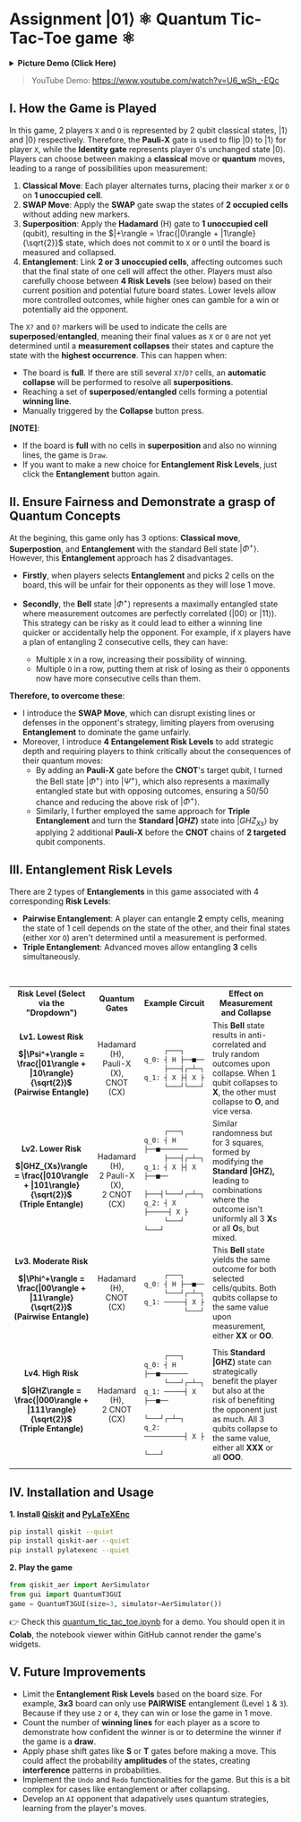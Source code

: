 # Assignment $|01\rangle$ ⚛ Quantum Tic-Tac-Toe game ⚛ 

<details>
  <summary><b>Picture Demo (Click Here)</b></summary>

![](./quantum_tic_tac_toe.jpg)
</details>

> YouTube Demo: https://www.youtube.com/watch?v=U6_wSh_-EQc

## I. How the Game is Played

In this game, 2 players `X` and `O` is represented by 2 qubit classical states, $|1\rangle$ and $|0\rangle$ respectively. Therefore, the **Pauli-X** gate is used to flip $|0\rangle$ to $|1\rangle$ for player `X`, while the **Identity gate** represents player `O`'s unchanged state $|0\rangle$. Players can choose between making a **classical** move or **quantum** moves, leading to a range of possibilities upon measurement:

1. **Classical Move**: Each player alternates turns, placing their marker `X` or `O` on **1 unoccupied cell**.
2. **SWAP Move**: Apply the **SWAP** gate swap the states of **2 occupied cells** without adding new markers.
3. **Superposition**: Apply the **Hadamard** (H) gate to **1 unoccupied cell** (qubit), resulting in the $|+\rangle = \frac{|0\rangle + |1\rangle}{\sqrt{2}}$ state, which does not commit to `X` or `O` until the board is measured and collapsed.
4. **Entanglement**: Link **2 or 3 unoccupied cells**, affecting outcomes such that the final state of one cell will affect the other. Players must also carefully choose between **4 Risk Levels** (see below) based on their current position and potential future board states. Lower levels allow more controlled outcomes, while higher ones can gamble for a win or potentially aid the opponent.

The `X?` and `O?` markers will be used to indicate the cells are **superposed**/**entangled**, meaning their final values as `X` or `O` are not yet determined until a **measurement collapses** their states and capture the state with the **highest occurrence**. This can happen when:
- The board is **full**. If there are still several `X?`/`O?` cells, an **automatic collapse** will be performed to resolve all **superpositions**.
- Reaching a set of **superposed**/**entangled** cells forming a potential **winning line**.
- Manually triggered by the **Collapse** button press.

**[NOTE]**:
- If the board is **full** with no cells in **superposition** and also no winning lines, the game is `Draw`.
- If you want to make a new choice for **Entanglement Risk Levels**, just click the **Entanglement** button again.

## II. Ensure Fairness and Demonstrate a grasp of Quantum Concepts

At the begining, this game only has 3 options: **Classical move**, **Superpostion**, and **Entanglement** with the standard Bell state $|\Phi^+\rangle$. However, this **Entanglement** approach has 2 disadvantages.

- **Firstly**, when players selects **Entanglement** and picks 2 cells on the board, this will be unfair for their opponents as they will lose 1 move.

- **Secondly**, the **Bell** state $|\Phi^+\rangle$ represents a maximally entangled state where measurement outcomes are perfectly correlated ($|00\rangle$ or $|11\rangle$). This strategy can be risky as it could lead to either a winning line quicker or accidentally help the opponent. For example, if `X` players have a plan of entangling 2 consecutive cells, they can have:
    - Multiple `X` in a row, increasing their possibility of winning.
    - Multiple `O` in a row, putting them at risk of losing as their `O` opponents now have more consecutive cells than them.

**Therefore, to overcome these**:
- I introduce the **SWAP Move**, which can disrupt existing lines or defenses in the opponent's strategy, limiting players from overusing **Entanglement** to dominate the game unfairly.
- Moreover, I introduce **4 Entangelement Risk Levels** to add strategic depth and requiring players to think critically about the consequences of their quantum moves:
    - By adding an **Pauli-X** gate before the **CNOT**'s target qubit, I turned the Bell state $|\Phi^+\rangle$ into $|\Psi^+\rangle$, which also represents a maximally entangled state but with opposing outcomes, ensuring a 50/50 chance and reducing the above risk of $|\Phi^+\rangle$.
    - Similarly, I further employed the same approach for **Triple Entanglement** and turn the **Standard $|GHZ\rangle$** state into $|GHZ_{Xs}\rangle$ by applying 2 additional **Pauli-X** before the **CNOT** chains of **2 targeted** qubit components.

## III. Entanglement Risk Levels

There are 2 types of **Entanglements** in this game associated with 4 corresponding **Risk Levels**:

- **Pairwise Entanglement**: A player can entangle **2** empty cells, meaning the state of 1 cell depends on the state of the other, and their final states (either `X`or `O`) aren't determined until a measurement is performed.
- **Triple Entanglement**: Advanced moves allow entangling **3** cells simultaneously.

<br>

<table>
<tr>
<th>Risk Level (Select via the "Dropdown")</th>
<th>Quantum Gates</th>
<th>Example Circuit</th>
<th>Effect on Measurement and Collapse</th>
</tr>
<tr>
<td align="center">
    <b>Lv1. Lowest Risk<b><br> 
    
$|\Psi^+\rangle = \frac{|01\rangle + |10\rangle}{\sqrt{2}}$ 
    <br>(Pairwise Entangle)
</td>
<td align="center">Hadamard (H),<br>Pauli-X (X),<br>CNOT (CX)</td>
<td>

```
     ┌───┐
q_0: ┤ H ├──■──
     ├───┤┌─┴─┐
q_1: ┤ X ├┤ X ├
     └───┘└───┘
```
</td>
<td>This <b>Bell</b> state results in anti-correlated and truly random outcomes upon collapse. When 1 qubit collapses to <b>X</b>, the other must collapse to <b>O</b>, and vice versa.</td>
</tr>
<tr>
<td align="center">
    <b>Lv2. Lower Risk<b><br>

$|GHZ_{Xs}\rangle = \frac{|010\rangle + |101\rangle}{\sqrt{2}}$
    <br>(Triple Entangle)
</td>
<td align="center">Hadamard (H),<br>2 Pauli-X (X),<br>2 CNOT (CX)</td>
<td>

```
     ┌───┐
q_0: ┤ H ├──■───────
     ├───┤┌─┴─┐
q_1: ┤ X ├┤ X ├──■──
     ├───┤└───┘┌─┴─┐
q_2: ┤ X ├─────┤ X ├
     └───┘     └───┘
```
</td>
<td>Similar randomness but for 3 squares, formed by modifying the <b>Standard |GHZ⟩,</b> leading to combinations where the outcome isn't uniformly all 3 <b>X</b>s or all <b>O</b>s, but mixed.<br></td>
</tr>
<tr>
<td align="center">
    <b>Lv3. Moderate Risk<b><br>

$|\Phi^+\rangle = \frac{|00\rangle + |11\rangle}{\sqrt{2}}$
    <br>(Pairwise Entangle)
</td>
<td align="center">Hadamard (H),<br>CNOT (CX)</td>
<td>

```
     ┌───┐
q_0: ┤ H ├──■──
     └───┘┌─┴─┐
q_1: ─────┤ X ├
          └───┘
```
</td>
<td>This <b>Bell</b> state yields the same outcome for both selected cells/qubits. Both qubits collapse to the same value upon measurement, either <b>XX</b> or <b>OO</b>.<td>
</tr>
<tr>
<td align="center">
    <b>Lv4. High Risk<b><br>

$|GHZ\rangle = \frac{|000\rangle + |111\rangle}{\sqrt{2}}$
    <br>(Triple Entangle)
</td>
<td align="center">Hadamard (H),<br>2 CNOT (CX)</td>
<td>

```
     ┌───┐
q_0: ┤ H ├──■───────
     └───┘┌─┴─┐
q_1: ─────┤ X ├──■──
          └───┘┌─┴─┐
q_2: ──────────┤ X ├
               └───┘
```
</td>
<td>This <b>Standard |GHZ⟩</b> state can strategically benefit the player but also at the risk of benefiting the opponent just as much. All 3 qubits collapse to the same value, either all <b>XXX</b> or all <b>OOO</b>.</td>
</tr>
</table>

## IV. Installation and Usage

**1. Install [Qiskit](https://github.com/Qiskit/qiskit) and [PyLaTeXEnc](https://github.com/phfaist/pylatexenc)**
```bash
pip install qiskit --quiet
pip install qiskit-aer --quiet
pip install pylatexenc --quiet
```

**2. Play the game**
```python
from qiskit_aer import AerSimulator
from gui import QuantumT3GUI
game = QuantumT3GUI(size=3, simulator=AerSimulator())
```
👉 Check this [quantum_tic_tac_toe.ipynb](./quantum_tic_tac_toe.ipynb) for a demo. You should open it in **Colab**, the notebook viewer within GitHub cannot render the game's widgets.

## V. Future Improvements

- Limit the **Entanglement Risk Levels** based on the board size. For example, **3x3** board can only use **PAIRWISE** entanglement (Level `1` & `3`). Because if they use `2` or `4`, they can win or lose the game in 1 move.
- Count the number of **winning lines** for each player as a score to demonstrate how confident the winner is or to determine the winner if the game is a **draw**.
- Apply phase shift gates like **S** or **T** gates before making a move. This could affect the probability **amplitudes** of the states, creating **interference** patterns in probabilities.
- Implement the `Undo` and `Redo` functionalities for the game. But this is a bit complex for cases like entanglement or after collapsing.
- Develop an `AI` opponent that adapatively uses quantum strategies, learning from the player's moves.
